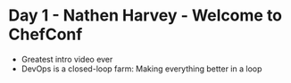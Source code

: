# Day 1 - Nathen Harvey - Welcome to ChefConf #

* Greatest intro video ever
* DevOps is a closed-loop farm: Making everything better in a loop
